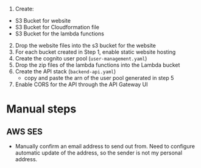 1. Create:
- S3 Bucket for website
- S3 Bucket for Cloudformation file
- S3 Bucket for the lambda functions

2. Drop the website files into the s3 bucket for the website
3. For each bucket created in Step 1, enable static website hosting
4. Create the cognito user pool (`user-management.yaml`)
6. Drop the zip files of the lambda functions into the Lambda bucket
7. Create the API stack (`backend-api.yaml`)
    - copy and paste the arn of the user pool generated in step 5
8. Enable CORS for the API through the API Gateway UI


# Manual steps
## AWS SES
- Manually confirm an email address to send out from. Need to configure automatic update of the address, so the sender is not my personal address. 



